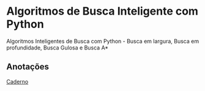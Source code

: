 # Algoritmos de Busca Inteligente com Python
Algoritmos Inteligentes de Busca com Python - Busca em largura, Busca em profundidade, Busca Gulosa e Busca A*

## Anotações
[Caderno](https://github.com/ygordev/Algoritmos_de_Busca/blob/main/Algoritmos%20Inteligentes%20de%20Busca%20com%20Python.pdf)
